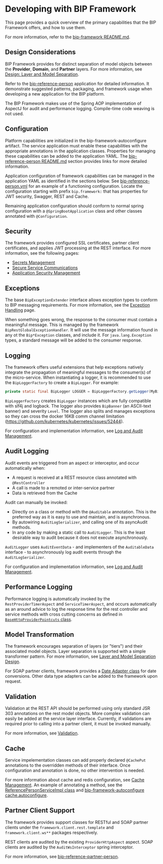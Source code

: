 # Developing with BIP Framework
This page provides a quick overview of the primary capabilities that the BIP Framework offers, and how to use them.

For more information, refer to the [bip-framework README.md](https://github.ec.va.gov/EPMO/bip-framework).

## Design Considerations
BIP Framework provides for distinct separation of model objects between the **Provider**, **Domain**, and **Partner** layers. For more information, see [Design: Layer and Model Separation](https://github.ec.va.gov/EPMO/bip-reference-person/tree/master/docs/design-layer-separation.md).

Refer to the [bip-reference-person](https://github.ec.va.gov/EPMO/bip-reference-person) application for detailed information. It demonstrate suggested patterns, packaging, and framework usage when developing a new application for the BIP platform.

The BIP Framework makes use of the Spring AOP implementation of AspectJ for audit and performance logging. Compile-time code weaving is not used.

## Configuration
Platform capabilities are initialized in the bip-framework-autoconfigure artifact. The service application must enable these capabilities with the appropriate annotations in the application classes. Properties for managing these capabilities can be added to the application YAML. The [bip-reference-person README.md](https://github.ec.va.gov/EPMO/bip-reference-person/tree/master#application-core-concepts-and-patterns) section provides links for more detailed information.

Application configuration of framework capabilities can be managed in the application YAML as identified in the sections below. See [bip-reference-person.yml](https://github.ec.va.gov/EPMO/bip-reference-person/blob/master/bip-reference-person/src/main/resources/bip-reference-person.yml) for an example of a functioning configuration. Locate the configuration starting with prefix `bip.framework:` that has properties for JWT security, Swagger, REST and Cache.

Remaining application configuration should conform to normal spring configuration with a `@SpringBootApplication` class and other classes annotated with `@Configuration`.

## Security
The framework provides configured SSL certificates, partner client certificates, and applies JWT processing at the REST interface. For more information, see the following pages:
* [Secrets Management](secrets.md)
* [Secure Service Communications](secure-communication.md)
* [Application Security Management](application-security-management.md)

## Exceptions
The base `BipExceptionExtender` interface allows exception types to conform to BIP messaging requirements. For more information, see the [Exception Handling](exception-handling.md) page.

When something goes wrong, the response to the consumer must contain a meaningful message. This is managed by the framework `BipRestGlobalExceptionHandler`. It will use the message information found in any ot the `Bip*Exception` classes, and include it. For `java.lang.Exception` types, a standard message will be added to the consumer response.

## Logging
The framework offers useful extensions that help exceptions natively integrate the propagation of meaningful messages to the consumer(s) of the micro-service. When instantiating a logger, it is recommended to use the `BipLoggerFactory` to create a `BipLogger`. For example:
```java
private static final BipLogger LOGGER = BipLoggerFactory.getLogger(MyBipClass.class);
```

`BipLoggerFactory` creates `BipLogger` instances which are fully compatible with slf4j and logback. The logger also provides `BipBanner` (an ASCII-text banner) and severity `Level`. The logger also splits and manages exceptions so they can cross the docker 16KB comm channel limitation (https://github.com/kubernetes/kubernetes/issues/52444).

For configuration and implementation information, see [Log and Audit Management](log-audit-management.md).

## Audit Logging
Audit events are triggered from an aspect or interceptor, and occur automatically when:
* A request is received at a REST resource class annotated with `@RestController`
* A call is made to a remoted or inter-service partner
* Data is retrieved from the Cache

Audit can manually be invoked:
* Directly on a class or method with the `@Auditable` annotation. This is the preferred way as it is easy to use and maintain, and is asynchronous.
* By autowiring `AuditLogSerializer`, and calling one of its asyncAudit methods.
* In any code by making a static call to `AuditLogger`. This is the least desirable way to audit because it does not execute asynchronously.

`AuditLogger` uses `AuditEventData` - and implementers of the `AuditableData` interface - to asynchronously log audit events through the `AuditLogSerializer`.

For configuration and implementation information, see [Log and Audit Management](log-audit-management.md).

## Performance Logging
Performance logging is automatically invoked by the `RestProviderTimerAspect` and `ServiceTimerAspect`, and occurs automatically as an around advice to log the response time for the rest controller and service methods with cross cutting concerns as defined in [`BaseHttpProviderPointcuts` class](https://github.ec.va.gov/EPMO/bip-framework/blob/master/bip-framework-libraries/src/main/java/gov/va/bip/framework/rest/provider/aspect/BaseHttpProviderPointcuts.java).

## Model Transformation
The framework encourages separation of layers (or "tiers") and their associated model objects. Layer separation is supported with a simple transformer pattern. For more information, see [Layer and Model Separation Design](design-layer-separation.md).

For SOAP partner clients, framework provides a [Date Adapter class](https://github.ec.va.gov/EPMO/bip-framework/blob/master/bip-framework-libraries/src/main/java/gov/va/bip/framework/transfer/jaxb/adapters/DateAdapter.java) for date conversions. Other data type adapters can be added to the framework upon request. 

## Validation
Validation at the REST API should be performed using only standard JSR 303 annotations on the rest model objects. More complex validation can easily be added at the service layer interface. Currently, if validations are required prior to calling into a partner client, it must be invoked manually.

For more information, see [Validation](validation.md).

## Cache
Service impelementation classes can add properly declared `@CachePut` annotations to the overridden methods of their interface. Once configuration and annotation is done, no other intervention is needed.

For more information about cache and redis configuration, see [Cache Management](cache-management.md). An example of annotating a method, see the [ReferencePersonServiceImpl class](https://github.ec.va.gov/EPMO/bip-reference-person/blob/master/bip-reference-person/src/main/java/gov/va/bip/reference/person/impl/ReferencePersonServiceImpl.java) and [bip-framework-autoconfigure cache.autoconfigure](https://github.ec.va.gov/EPMO/bip-framework/tree/master/bip-framework-autoconfigure#govvabipframeworkcacheautoconfigure).

## Partner Client Support
The framework provides support classes for RESTful and SOAP partner clients under the `framework.client.rest.template` and `framework.client.ws**` packages respectively.

REST clients are audited by the existing `ProviderHttpAspect` aspect. SOAP clients are audited by the `AuditWsInterceptor` spring interceptor.

For more information, see [bip-reference-partner-person](https://github.ec.va.gov/EPMO/bip-reference-person/tree/master/bip-reference-partner-person).

